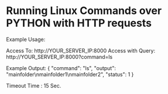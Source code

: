 # Running Linux Commands over PYTHON with HTTP requests

Example Usage:

Access To: http://YOUR_SERVER_IP:8000
Access with Query: http://YOUR_SERVER_IP:8000?command=ls

Example Output: 
{
"command": "ls",
"output": "mainfolder\nmainfolder1\nmainfolder2",
"status": 1
}

Timeout Time : 15 Sec.
